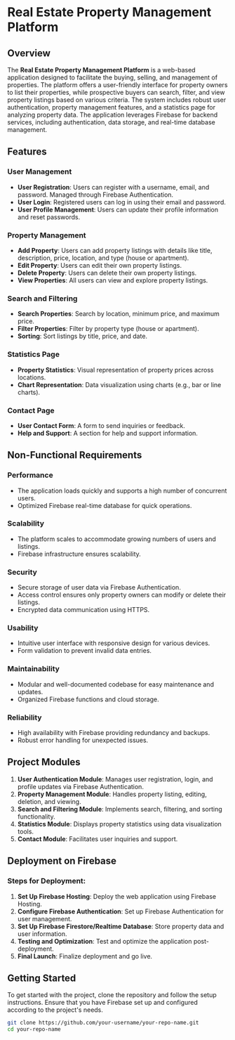 # Real Estate Property Management Platform

## Overview

The **Real Estate Property Management Platform** is a web-based application designed to facilitate the buying, selling, and management of properties. The platform offers a user-friendly interface for property owners to list their properties, while prospective buyers can search, filter, and view property listings based on various criteria. The system includes robust user authentication, property management features, and a statistics page for analyzing property data. The application leverages Firebase for backend services, including authentication, data storage, and real-time database management.

## Features

### User Management
- **User Registration**: Users can register with a username, email, and password. Managed through Firebase Authentication.
- **User Login**: Registered users can log in using their email and password.
- **User Profile Management**: Users can update their profile information and reset passwords.

### Property Management
- **Add Property**: Users can add property listings with details like title, description, price, location, and type (house or apartment).
- **Edit Property**: Users can edit their own property listings.
- **Delete Property**: Users can delete their own property listings.
- **View Properties**: All users can view and explore property listings.

### Search and Filtering
- **Search Properties**: Search by location, minimum price, and maximum price.
- **Filter Properties**: Filter by property type (house or apartment).
- **Sorting**: Sort listings by title, price, and date.

### Statistics Page
- **Property Statistics**: Visual representation of property prices across locations.
- **Chart Representation**: Data visualization using charts (e.g., bar or line charts).

### Contact Page
- **User Contact Form**: A form to send inquiries or feedback.
- **Help and Support**: A section for help and support information.

## Non-Functional Requirements

### Performance
- The application loads quickly and supports a high number of concurrent users.
- Optimized Firebase real-time database for quick operations.

### Scalability
- The platform scales to accommodate growing numbers of users and listings.
- Firebase infrastructure ensures scalability.

### Security
- Secure storage of user data via Firebase Authentication.
- Access control ensures only property owners can modify or delete their listings.
- Encrypted data communication using HTTPS.

### Usability
- Intuitive user interface with responsive design for various devices.
- Form validation to prevent invalid data entries.

### Maintainability
- Modular and well-documented codebase for easy maintenance and updates.
- Organized Firebase functions and cloud storage.

### Reliability
- High availability with Firebase providing redundancy and backups.
- Robust error handling for unexpected issues.

## Project Modules

1. **User Authentication Module**: Manages user registration, login, and profile updates via Firebase Authentication.
2. **Property Management Module**: Handles property listing, editing, deletion, and viewing.
3. **Search and Filtering Module**: Implements search, filtering, and sorting functionality.
4. **Statistics Module**: Displays property statistics using data visualization tools.
5. **Contact Module**: Facilitates user inquiries and support.

## Deployment on Firebase

### Steps for Deployment:

1. **Set Up Firebase Hosting**: Deploy the web application using Firebase Hosting.
2. **Configure Firebase Authentication**: Set up Firebase Authentication for user management.
3. **Set Up Firebase Firestore/Realtime Database**: Store property data and user information.
4. **Testing and Optimization**: Test and optimize the application post-deployment.
5. **Final Launch**: Finalize deployment and go live.

## Getting Started

To get started with the project, clone the repository and follow the setup instructions. Ensure that you have Firebase set up and configured according to the project's needs.

```bash
git clone https://github.com/your-username/your-repo-name.git
cd your-repo-name
